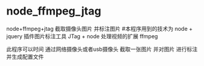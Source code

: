 # node_ffmpeg_jtag
node+ffmpeg+jtag 截取摄像头图片 并标注图片
#本程序用到的技术为 node + jquery 插件图片标注工具 JTag + node 处理视频的扩展 ffmpeg

此程序可以时间 通过网络摄像头或者usb摄像头 截取一张图片 并对图片 进行标注 并生成配置文件
